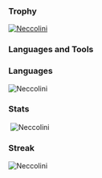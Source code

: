 ### Trophy

<p align="left"> <a href="https://github.com/ryo-ma/github-profile-trophy"><img src="https://github-profile-trophy.vercel.app/?username=Neccolini&count_private=true" alt="Neccolini" /></a> </p>

### Languages and Tools



### Languages

<p><img  src="https://github-readme-stats.vercel.app/api/top-langs?username=Neccolini&show_icons=true&locale=en&layout=compact&count_private=true" alt="Neccolini" /></p>

### Stats
<p>&nbsp;<img align="center" src="https://github-readme-stats.vercel.app/api?username=Neccolini&show_icons=true&locale=en&count_private=true" alt="Neccolini" /></p>

### Streak

<p><img align="center" src="https://github-readme-streak-stats.herokuapp.com/?user=Neccolini&count_private=true" alt="Neccolini" /></p>
